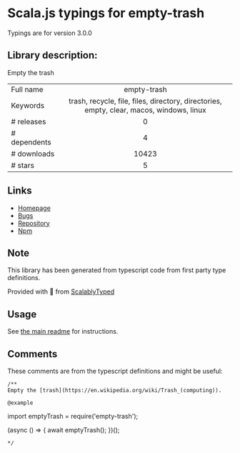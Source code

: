 
# Scala.js typings for empty-trash

Typings are for version 3.0.0

## Library description:
Empty the trash

|                    |                 |
| ------------------ | :-------------: |
| Full name          | empty-trash |
| Keywords           | trash, recycle, file, files, directory, directories, empty, clear, macos, windows, linux |
| # releases         | 0 |
| # dependents       | 4 |
| # downloads        | 10423 |
| # stars            | 5 |

## Links
- [Homepage](https://github.com/sindresorhus/empty-trash#readme)
- [Bugs](https://github.com/sindresorhus/empty-trash/issues)
- [Repository](https://github.com/sindresorhus/empty-trash)
- [Npm](https://www.npmjs.com/package/empty-trash)
    


## Note
This library has been generated from typescript code from first party type definitions.

Provided with :purple_heart: from [ScalablyTyped](https://github.com/oyvindberg/ScalablyTyped)

## Usage
See [the main readme](../../readme.md) for instructions.

## Comments

These comments are from the typescript definitions and might be useful:
```
/**
Empty the [trash](https://en.wikipedia.org/wiki/Trash_(computing)).

@example
```
import emptyTrash = require('empty-trash');

(async () => {
	await emptyTrash();
})();
```
*/

```

